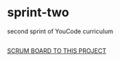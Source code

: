 # sprint-two

second sprint of YouCode curriculum

##

[SCRUM BOARD TO THIS PROJECT](https://evanescent-walkover-576.notion.site/1a94f0231a0b4aa392dd658cbf7a8237?v=aa7fb8af16274c249039d9aaa7e5f429)
